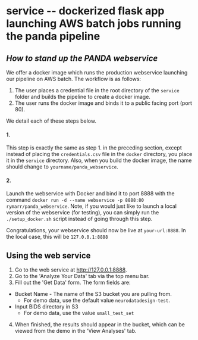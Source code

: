 # service -- dockerized flask app launching AWS batch jobs running the panda pipeline

## *How to stand up the PANDA webservice*
We offer a docker image which runs the production webservice launching our pipeline on AWS batch. The workflow is as follows:
1. The user places a credential file in the root directory of the `service` folder and builds the pipeline to create a docker image.
2. The user runs the docker image and binds it to a public facing port (port 80).

We detail each of these steps below.

#### 1.
This step is exactly the same as step 1. in the preceding section, except instead of placing the `credentials.csv` file in the `docker` directory, you place it in the `service` directory. Also, when you build the docker image, the name should change to `yourname/panda_webservice`.

#### 2.
Launch the webservice with Docker and bind it to port 8888 with the command `docker run -d --name webservice -p 8888:80 rymarr/panda_webservice`. Note, if you would just like to launch a local version of the webservice (for testing), you can simply run the `./setup_docker.sh` script instead of going through this step.

Congratulations, your webservice should now be live at `your-url:8888`. In the local case, this will be `127.0.0.1:8888`

## Using the web service
1. Go to the web service at http://127.0.0.1:8888.
2. Go to the 'Analyze Your Data' tab via the top menu bar.
3. Fill out the 'Get Data' form. The form fields are:
  * Bucket Name - The name of the S3 bucket you are pulling from.
    * For demo data, use the default value `neurodatadesign-test`.
  * Input BIDS directory in S3
    * For demo data, use the value `small_test_set`
4. When finished, the results should appear in the bucket, which can be viewed from the demo in the 'View Analyses' tab.
